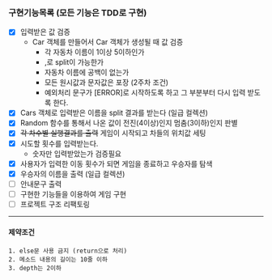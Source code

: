 ### 구현기능목록 (**모든 기능은 TDD로 구현**)

- [x] 입력받은 값 검증
  + Car 객체를 만들어서 Car 객체가 생성될 때 값 검증
      + 각 자동차 이름이 1이상 5이하인가 
      + ,로 split이 가능한가
      + 자동차 이름에 공백이 없는가
      + 모든 원시값과 문자값은 포장 (2주차 조건)
      + 예외처리 문구가 [ERROR]로 시작하도록 하고 그 부분부터 다시 입력 받도록 한다.
- [x] Cars 객체로 입력받은 이름을 split 결과를 받는다 (일급 컬렉션)
- [x] Random 함수를 통해서 나온 값이 전진(4이상)인지 멈춤(3이하)인지 판별
- [x] <del>각 차수별 실행결과를 출력</del> 게임이 시작되고 차들의 위치값 세팅  
- [x] 시도할 횟수를 입력받는다. 
  + 숫자만 입력받았는가 검증필요 
- [X] 사용자가 입력한 이동 횟수가 되면 게임을 종료하고 우승자를 탐색
- [x] 우승자의 이름을 출력 (일급 컬렉션)
- [ ] 안내문구 출력
- [ ] 구현한 기능들을 이용하여 게임 구현
- [ ] 프로젝트 구조 리팩토링

-------
#### **제약조건**
```
1. else문 사용 금지 (return으로 처리)
2. 메소드 내용의 길이는 10줄 이하
3. depth는 2이하 
```
